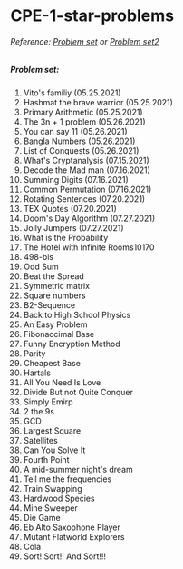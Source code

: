 # CPE-1-star-problems  
  
###### Reference: [Problem set](http://squall.cs.ntou.edu.tw/cprog/practices/CPE1star/problem%20list.html) or [Problem set2](https://cpe.cse.nsysu.edu.tw/environment.php#starList)      
  
##### Problem set:  
01. Vito's familiy (05.25.2021)  
02. Hashmat the brave warrior (05.25.2021)  
03. Primary Arithmetic (05.25.2021)  
04. The 3n + 1 problem (05.26.2021)  
05. You can say 11 (05.26.2021)  
06. Bangla Numbers (05.26.2021)  
07. List of Conquests (05.26.2021)  
08. What's Cryptanalysis (07.15.2021)  
09. Decode the Mad man (07.16.2021)  
10. Summing Digits (07.16.2021)  
11. Common Permutation (07.16.2021)  
12. Rotating Sentences (07.20.2021)  
13. TEX Quotes (07.20.2021)  
14. Doom's Day Algorithm (07.27.2021)  
15. Jolly Jumpers (07.27.2021)  
16. What is the Probability  
17. The Hotel with Infinite Rooms10170  
18. 498-bis  
19. Odd Sum  
20. Beat the Spread  
21. Symmetric matrix  
22. Square numbers  
23. B2-Sequence  
24. Back to High School Physics  
25. An Easy Problem  
26. Fibonaccimal Base  
27. Funny Encryption Method  
28. Parity  
29. Cheapest Base  
30. Hartals  
31. All You Need Is Love  
32. Divide But not Quite Conquer  
33. Simply Emirp  
34. 2 the 9s  
35. GCD  
36. Largest Square  
37. Satellites  
38. Can You Solve It  
39. Fourth Point  
40. A mid-summer night's dream  
41. Tell me the frequencies  
42. Train Swapping  
43. Hardwood Species  
44. Mine Sweeper  
45. Die Game  
46. Eb Alto Saxophone Player  
47. Mutant Flatworld Explorers  
48. Cola  
49. Sort! Sort!! And Sort!!!  
  
